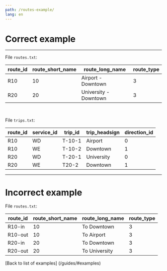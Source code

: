 ```yaml
---
path: /routes-example/
lang: en
---
```


# Correct example

<hr> 

File ```routes.txt```:

| route_id | route_short_name | route_long_name       | route_type |
|----------|------------------|-----------------------|------------|
| R10      | 10               | Airport - Downtown    | 3          |
| R20      | 20               | University - Downtown | 3          |

<br>

File ```trips.txt```:

| route_id | service_id | trip_id | trip_headsign | direction_id |
|----------|------------|---------|---------------|--------------|
| R10      | WD         | T-10-1  | Airport       | 0            |
| R10      | WE         | T-10-2  | Downtown      | 1            |
| R20      | WD         | T-20-1  | University    | 0            |
| R20      | WE         | T20-2   | Downtown      | 1            |

<hr>

# Incorrect example

File ```routes.txt```:

| route_id | route_short_name | route_long_name | route_type |
|----------|------------------|-----------------|------------|
| R10-in   | 10               | To Downtown     | 3          |
| R10-out  | 10               | To Airport      | 3          |
| R20-in   | 20               | To Downtown     | 3          |
| R20-out  | 20               | To University   | 3          |


[Back to list of examples] (/guides/#examples)